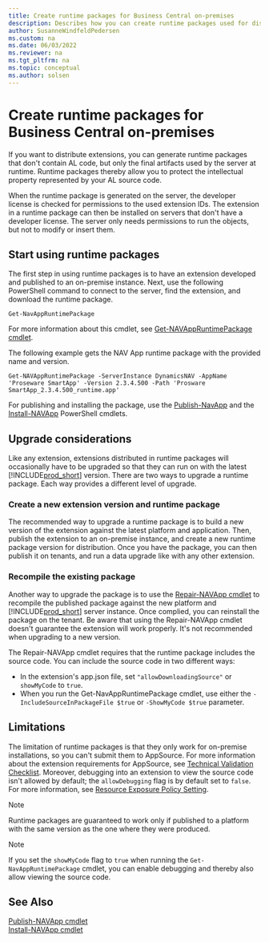 ```yaml
---
title: Create runtime packages for Business Central on-premises
description: Describes how you can create runtime packages used for distribution of extensions for Business Central.
author: SusanneWindfeldPedersen
ms.custom: na
ms.date: 06/03/2022
ms.reviewer: na
ms.tgt_pltfrm: na
ms.topic: conceptual
ms.author: solsen
---
```


# Create runtime packages for Business Central on-premises

If you want to distribute extensions, you can generate runtime packages that don't contain AL code, but only the final artifacts used by the server at runtime. Runtime packages thereby allow you to protect the intellectual property represented by your AL source code. 

When the runtime package is generated on the server, the developer license is checked for permissions to the used extension IDs. The extension in a runtime package can then be installed on servers that don't have a developer license. The server only needs permissions to run the objects, but not to modify or insert them. 

## Start using runtime packages

The first step in using runtime packages is to have an extension developed and published to an on-premise instance.
Next, use the following PowerShell command to connect to the server, find the extension, and download the runtime package.

`Get-NavAppRuntimePackage`

For more information about this cmdlet, see [Get-NAVAppRuntimePackage cmdlet](/powershell/module/microsoft.dynamics.nav.apps.management/Get-NAVAppRuntimePackage?view=businesscentral-ps).

The following example gets the NAV App runtime package with the provided name and version.

`Get-NAVAppRuntimePackage -ServerInstance DynamicsNAV -AppName 'Proseware SmartApp' -Version 2.3.4.500 -Path 'Prosware SmartApp_2.3.4.500_runtime.app'`

For publishing and installing the package, use the [Publish-NavApp](/powershell/module/microsoft.dynamics.nav.apps.management/publish-navapp) and the [Install-NAVApp](/powershell/module/microsoft.dynamics.nav.apps.management/install-navapp) PowerShell cmdlets. 

## Upgrade considerations

Like any extension, extensions distributed in runtime packages will occasionally have to be upgraded so that they can run on with the latest [!INCLUDE[prod_short](../includes/prod_short.md)] version. There are two ways to upgrade a runtime package. Each way provides a different level of upgrade.

### Create a new extension version and runtime package

The recommended way to upgrade a runtime package is to build a new version of the extension against the latest platform and application. Then, publish the extension to an on-premise instance, and create a new runtime package version for distribution. Once you have the package, you can then publish it on tenants, and run a data upgrade like with any other extension.

### Recompile the existing package

Another way to upgrade the package is to use the [Repair-NAVApp cmdlet](/powershell/module/microsoft.dynamics.nav.apps.management/repair-navapp) to recompile the published package against the new platform and [!INCLUDE[prod_short](../includes/prod_short.md)] server instance. Once complied, you can reinstall the package on the tenant. Be aware that using the Repair-NAVApp cmdlet doesn't guarantee the extension will work properly. It's not recommended when upgrading to a new version. 

The Repair-NAVApp cmdlet requires that the runtime package includes the source code. You can include the source code in two different ways:

- In the extension's app.json file, set `"allowDownloadingSource"` or `showMyCode` to `true`. 
- When you run the Get-NavAppRuntimePackage cmdlet, use either the `-IncludeSourceInPackageFile $true` or `-ShowMyCode $true` parameter.

## Limitations

The limitation of runtime packages is that they only work for on-premise installations, so you can't submit them to AppSource. For more information about the extension requirements for AppSource, see [Technical Validation Checklist](devenv-checklist-submission.md). Moreover, debugging into an extension to view the source code isn't allowed by default; the `allowDebugging` flag is by default set to `false`. For more information, see [Resource Exposure Policy Setting](devenv-security-settings-and-ip-protection.md).

> [!NOTE]  
> Runtime packages are guaranteed to work only if published to a platform with the same version as the one where they were produced.

> [!NOTE]  
> If you set the `showMyCode` flag to `true` when running the `Get-NavAppRuntimePackage` cmdlet, you can enable debugging and thereby also allow viewing the source code.

## See Also

[Publish-NAVApp cmdlet](/powershell/module/microsoft.dynamics.nav.apps.management/publish-navapp)  
[Install-NAVApp cmdlet](/powershell/module/microsoft.dynamics.nav.apps.management/install-navapp)